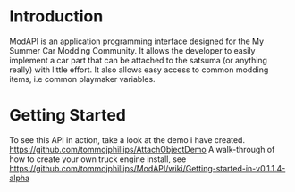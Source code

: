 # Introduction
 ModAPI is an application programming interface designed for the My Summer Car Modding Community. It allows the developer
 to easily implement a car part that can be attached to the satsuma (or anything really) with little effort. It also allows 
 easy access to common modding items, i.e common playmaker variables. 

# Getting Started
To see this API in action, take a look at the demo i have created. <https://github.com/tommojphillips/AttachObjectDemo>
A walk-through of how to create your own truck engine install, see <https://github.com/tommojphillips/ModAPI/wiki/Getting-started-in-v0.1.1.4-alpha>
